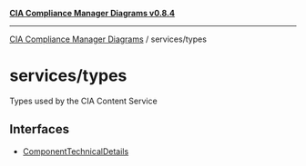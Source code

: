 [**CIA Compliance Manager Diagrams v0.8.4**](../../README.md)

***

[CIA Compliance Manager Diagrams](../../modules.md) / services/types

# services/types

Types used by the CIA Content Service

## Interfaces

- [ComponentTechnicalDetails](interfaces/ComponentTechnicalDetails.md)
